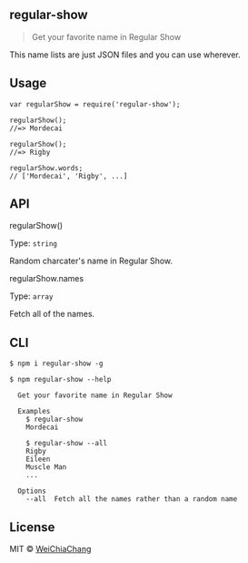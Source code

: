 ## regular-show
> Get your favorite name in Regular Show

This name lists are just JSON files and you can use wherever.

## Usage
```shell
var regularShow = require('regular-show');

regularShow();
//=> Mordecai

regularShow();
//=> Rigby

regularShow.words;
// ['Mordecai', 'Rigby', ...]
```

## API
regularShow()

Type: `string`

Random charcater's name in Regular Show.

regularShow.names

Type: `array`

Fetch all of the names.

## CLI
```shell
$ npm i regular-show -g
```

```shell
$ npm regular-show --help
  
  Get your favorite name in Regular Show

  Examples
    $ regular-show
    Mordecai

    $ regular-show --all
    Rigby
    Eileen
    Muscle Man
    ...

  Options
    --all  Fetch all the names rather than a random name
```

## License
MIT © [WeiChiaChang](https://github.com/WeiChiaChang)